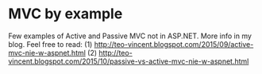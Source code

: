 # MVC by example

Few examples of Active and Passive MVC not in ASP.NET. More info in my blog. Feel free to read: 
(1) http://teo-vincent.blogspot.com/2015/09/active-mvc-nie-w-aspnet.html 
(2) http://teo-vincent.blogspot.com/2015/10/passive-vs-active-mvc-nie-w-aspnet.html
